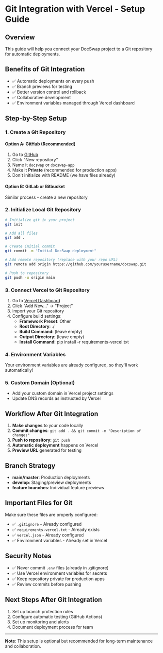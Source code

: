 # Git Integration with Vercel - Setup Guide

## Overview
This guide will help you connect your DocSwap project to a Git repository for automatic deployments.

## Benefits of Git Integration
- ✅ Automatic deployments on every push
- ✅ Branch previews for testing
- ✅ Better version control and rollback
- ✅ Collaborative development
- ✅ Environment variables managed through Vercel dashboard

## Step-by-Step Setup

### 1. Create a Git Repository

#### Option A: GitHub (Recommended)
1. Go to [GitHub](https://github.com)
2. Click "New repository"
3. Name it `docswap` or `docswap-app`
4. Make it **Private** (recommended for production apps)
5. Don't initialize with README (we have files already)

#### Option B: GitLab or Bitbucket
Similar process - create a new repository

### 2. Initialize Local Git Repository

```bash
# Initialize git in your project
git init

# Add all files
git add .

# Create initial commit
git commit -m "Initial DocSwap deployment"

# Add remote repository (replace with your repo URL)
git remote add origin https://github.com/yourusername/docswap.git

# Push to repository
git push -u origin main
```

### 3. Connect Vercel to Git Repository

1. Go to [Vercel Dashboard](https://vercel.com/dashboard)
2. Click "Add New..." → "Project"
3. Import your Git repository
4. Configure build settings:
   - **Framework Preset**: Other
   - **Root Directory**: ./
   - **Build Command**: (leave empty)
   - **Output Directory**: (leave empty)
   - **Install Command**: pip install -r requirements-vercel.txt

### 4. Environment Variables
Your environment variables are already configured, so they'll work automatically!

### 5. Custom Domain (Optional)
- Add your custom domain in Vercel project settings
- Update DNS records as instructed by Vercel

## Workflow After Git Integration

1. **Make changes** to your code locally
2. **Commit changes**: `git add . && git commit -m "Description of changes"`
3. **Push to repository**: `git push`
4. **Automatic deployment** happens on Vercel
5. **Preview URL** generated for testing

## Branch Strategy

- **main/master**: Production deployments
- **develop**: Staging/preview deployments
- **feature branches**: Individual feature previews

## Important Files for Git

Make sure these files are properly configured:

- ✅ `.gitignore` - Already configured
- ✅ `requirements-vercel.txt` - Already exists
- ✅ `vercel.json` - Already configured
- ✅ Environment variables - Already set in Vercel

## Security Notes

- ✅ Never commit `.env` files (already in .gitignore)
- ✅ Use Vercel environment variables for secrets
- ✅ Keep repository private for production apps
- ✅ Review commits before pushing

## Next Steps After Git Integration

1. Set up branch protection rules
2. Configure automatic testing (GitHub Actions)
3. Set up monitoring and alerts
4. Document deployment process for team

---

**Note**: This setup is optional but recommended for long-term maintenance and collaboration.